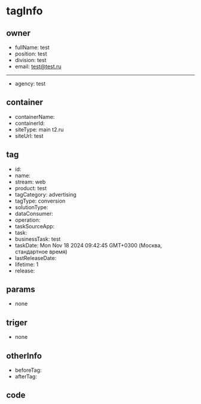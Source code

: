 # tagInfo

## owner
- fullName: test
- position: test
- division: test
- email: test@test.ru
***
- agency: test
## container
- containerName:
- containerId:
- siteType: main t2.ru
- siteUrl: test
## tag
- id:
- name:
- stream: web
- product: test
- tagCategory: advertising
- tagType: conversion
- solutionType:
- dataConsumer:
- operation:
- taskSourceApp:
- task:
- businessTask: test
- taskDate: Mon Nov 18 2024 09:42:45 GMT+0300 (Москва, стандартное время)
- lastReleaseDate:
- lifetime: 1
- release:
## params
- none
## triger
- none
## otherInfo
- beforeTag:
- afterTag:
## code
